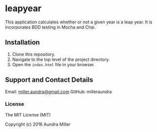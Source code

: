 # leapyear

This application calculates whether or not a given year is a leap year. It is incorporates BDD testing in Mocha and Chai.

## Installation
1. Clone this repository.
2. Navigate to the top level of the project directory.
3. Open the `index.html` file in your browser.

## Support and Contact Details
Email: miller.aundra@gmail.com
GitHub: milleraundra

### License

The MIT License (MIT)

Copyright (c) 2016 Aundra Miller
